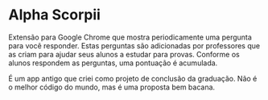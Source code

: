 # Alpha Scorpii

Extensão para Google Chrome que mostra periodicamente uma pergunta para você responder. Estas perguntas são adicionadas por professores que as criam para ajudar seus alunos a estudar para provas. Conforme os alunos respondem as perguntas, uma pontuação é acumulada.

É um app antigo que criei como projeto de conclusão da graduação. Não é o melhor código do mundo, mas é uma proposta bem bacana.
